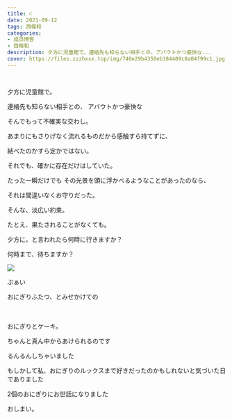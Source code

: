 ```yaml
---
title: ⊂
date: 2021-09-12
tags: 西條和
categories: 
- 成员博客
- 西條和
description: 夕方に児童館で。連絡先も知らない相手との、アバウトかつ豪快な...
cover: https://files.zzzhxxx.top/img/740e29b4350eb184409c0a04f99c1.jpg 
---
```


        ﻿





















夕方に児童館で。




































連絡先も知らない相手との、
アバウトかつ豪快な











そんでもって不確実な交わし。





























あまりにもさりげなく流れるものだから感触すら持てずに、






結べたのかすら定かではない。



















それでも、確かに存在だけはしていた。



























たった一瞬だけでも
その光景を頭に浮かべるようなことがあったのなら、










それは間違いなくお守りだった。





























そんな、淡広い約束。
























たとえ、果たされることがなくても。　














































夕方に。と言われたら何時に行きますか？














何時まで、待ちますか？


























![](https://files.zzzhxxx.top/img/740e29b4350eb184409c0a04f99c1.jpg)












ぷぁい


















おにぎりふたつ、とみせかけての






　　





おにぎりとケーキ。



















ちゃんと真ん中からあけられるのです

















るんるんしちゃいました



















もしかして私、おにぎりのルックスまで好きだったのかもしれないと気づいた日でありました




















2個のおにぎりにお世話になりました



































おしまい。


